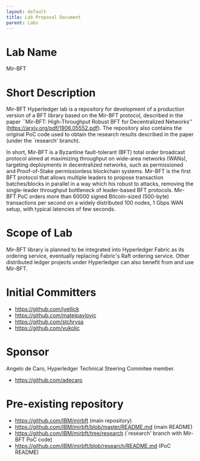 ```yaml
---
layout: default
title: Lab Proposal Document
parent: Labs
---
```

# Lab Name

Mir-BFT

# Short Description

Mir-BFT Hyperledger lab is a repository for development of a production version of a BFT library based on the Mir-BFT protocol, described in the paper ``Mir-BFT: High-Throughput Robust BFT for Decentralized Networks'' (https://arxiv.org/pdf/1906.05552.pdf). The repository also contains the original PoC code used to obtain the research results described in the paper (under the `research' branch). 

In short, Mir-BFT is a Byzantine fault-tolerant (BFT) total order broadcast protocol aimed at maximizing throughput on wide-area networks (WANs), targeting deployments in decentralized networks, such as permissioned and Proof-of-Stake permissionless blockchain systems.  Mir-BFT is the first BFT protocol that allows multiple leaders to propose transaction batches/blocks in parallel in a way which his robust to attacks, removing the single-leader throughput bottleneck of leader-based BFT protocols. Mir-BFT PoC orders more than 60000 signed Bitcoin-sized (500-byte) transactions per second on a widely distributed 100 nodes, 1 Gbps WAN setup, with typical latencies of few seconds.

# Scope of Lab

Mir-BFT library is planned to be integrated into Hyperledger Fabric as its ordering service, eventually replacing Fabric's Raft ordering service. Other distributed ledger projects under Hyperledger can also benefit from and use Mir-BFT.

# Initial Committers
- https://github.com/jyellick
- https://github.com/matejpavlovic
- https://github.com/stchrysa
- https://github.com/vukolic

# Sponsor

Angelo de Caro, Hyperledger Technical Steering Commitee member. 
- https://github.com/adecaro

# Pre-existing repository
- https://github.com/IBM/mirbft (main repository)
- https://github.com/IBM/mirbft/blob/master/README.md (main README)
- https://github.com/IBM/mirbft/tree/research (`research' branch with Mir-BFT PoC code)
- https://github.com/IBM/mirbft/blob/research/README.md (PoC README)
